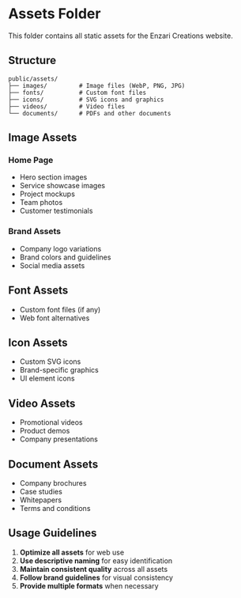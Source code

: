 # Assets Folder

This folder contains all static assets for the Enzari Creations website.

## Structure

```
public/assets/
├── images/         # Image files (WebP, PNG, JPG)
├── fonts/          # Custom font files
├── icons/          # SVG icons and graphics
├── videos/         # Video files
└── documents/      # PDFs and other documents
```

## Image Assets

### Home Page
- Hero section images
- Service showcase images
- Project mockups
- Team photos
- Customer testimonials

### Brand Assets
- Company logo variations
- Brand colors and guidelines
- Social media assets

## Font Assets
- Custom font files (if any)
- Web font alternatives

## Icon Assets
- Custom SVG icons
- Brand-specific graphics
- UI element icons

## Video Assets
- Promotional videos
- Product demos
- Company presentations

## Document Assets
- Company brochures
- Case studies
- Whitepapers
- Terms and conditions

## Usage Guidelines

1. **Optimize all assets** for web use
2. **Use descriptive naming** for easy identification
3. **Maintain consistent quality** across all assets
4. **Follow brand guidelines** for visual consistency
5. **Provide multiple formats** when necessary 